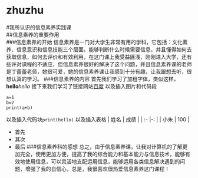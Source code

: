 # zhuzhu
#我所认识的信息素养实践课  
##信息素养的重要作用  
###信息素养的开始
信息素养是一门对大学生非常有用的学科，它包括：文化素养、信息意识和信息技能三个层面。能够判断什么时候需要信息，并且懂得如何去获取信息，如何去评价和有效利用，在这门课上我受益匪浅，刚刚进入大学，还有些许对课程的不适应，但信息素养很好的解决了这个问题，并且信息素养课的老师是丁蕾蕾老师，她很可爱，她的信息素养课让我感到十分有趣，让我跟想去听，很想认真的学习。
###信息素养的内容
首先我们学习了加粗字体，类似这样，**hello***hello*
接下来我们学习了链接网站[百度](https://www.baidu.com/)
以及插入图片和代码段
```
a=1
b=2
print(a+b)
```
以及插入代码块`print(hello)`
以及插入表格
| 姓名 | 成绩 |
| :- |-: |
| 小朱 | 100 |
 + 首先
 + 其次
 + 最后
###信息素养科的感想
总之，由于信息素养课，让我对计算机的了解更加完全，使用更加方便，提高了我的综合能力和基本能力与信息技术，能够有效地使用信息，可以灵活地支配运用信息，能够运用各类信息解决遇到的问题，增强了我的自信心，总是，我很喜欢很热爱信息素养这门课程！